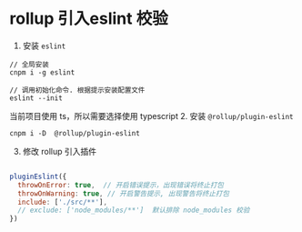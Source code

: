 # rollup 引入eslint 校验
1. 安装 `eslint`
```shell
// 全局安装
cnpm i -g eslint

// 调用初始化命令. 根据提示安装配置文件
eslint --init
```
当前项目使用 ts，所以需要选择使用 typescript
2. 安装 `@rollup/plugin-eslint`
```shell
cnpm i -D  @rollup/plugin-eslint
```
3. 修改 rollup 引入插件
```js

pluginEslint({
  throwOnError: true,  // 开启错误提示，出现错误将终止打包
  throwOnWarning: true, // 开启警告提示, 出现警告将终止打包
  include: ['./src/**'],
  // exclude: ['node_modules/**']  默认排除 node_modules 校验
})

```